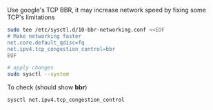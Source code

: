 Use google's TCP BBR, it may increase network speed by fixing some TCP's limitations

```bash
sudo tee /etc/sysctl.d/10-bbr-networking.conf <<EOF
# Make networking faster
net.core.default_qdisc=fq
net.ipv4.tcp_congestion_control=bbr
EOF

# apply changes
sudo sysctl --system
```

To check (should show **bbr**)
```bash
sysctl net.ipv4.tcp_congestion_control
```
